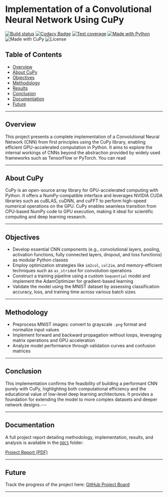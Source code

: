 # Implementation of a Convolutional Neural Network Using CuPy

[![Build status](https://github.com/Doberman12/CNNfromScratch/actions/workflows/python-ci.yml/badge.svg)](https://github.com/Doberman12/CNNfromScratch/actions/workflows/python-ci.yml)
[![Codacy Badge](https://app.codacy.com/project/badge/Grade/f0cf20a8fdb747bbb32a26b6e08c9261)](https://app.codacy.com/gh/Doberman12/CNNfromScratch/dashboard?utm_source=gh&utm_medium=referral&utm_content=&utm_campaign=Badge_grade)
[![Test coverage](https://codecov.io/github/Doberman12/CNNfromScratch/graph/badge.svg?token=6HYBORPF0L)](https://codecov.io/github/Doberman12/CNNfromScratch)
[![Made with Python](https://img.shields.io/badge/Made%20with-Python-1f425f.svg)](https://www.python.org/)
![Made with CuPy](https://img.shields.io/badge/made%20with-CuPy-1f425f?style=flat-square)
![License](https://img.shields.io/badge/license-MIT-blue?style=flat-square)
## Table of Contents

- [Overview](#overview)
- [About CuPy](#about-cupy)
- [Objectives](#objectives)
- [Methodology](#methodology)
- [Results](#results)
- [Conclusion](#conclusion)
- [Documentation](#documentation)
- [Future](#️future)

---

## Overview

This project presents a complete implementation of a Convolutional Neural Network (CNN) from first principles using the CuPy library, enabling efficient GPU-accelerated computation in Python. It aims to explore the internal workings of CNNs beyond the abstraction provided by widely used frameworks such as TensorFlow or PyTorch.
You can read 

---

## About CuPy

CuPy is an open-source array library for GPU-accelerated computing with Python. It offers a NumPy-compatible interface and leverages NVIDIA CUDA libraries such as cuBLAS, cuDNN, and cuFFT to perform high-speed numerical operations on the GPU. CuPy enables seamless transition from CPU-based NumPy code to GPU execution, making it ideal for scientific computing and deep learning research.

---

## Objectives

- Develop essential CNN components (e.g., convolutional layers, pooling, activation functions, fully connected layers, dropout, and loss functions) as modular Python classes
- Employ optimization strategies like `im2col`, `col2im`, and memory-efficient techniques such as `as_strided` for convolution operations
- Construct a training pipeline using a custom `Sequential` model and implement the AdamOptimizer for gradient-based learning
- Validate the model using the MNIST dataset by assessing classification accuracy, loss, and training time across various batch sizes

---

## Methodology

- Preprocess MNIST images: convert to grayscale `.png` format and normalize input values
- Implement forward and backward propagation without loops, leveraging matrix operations and GPU acceleration
- Analyze model performance through validation curves and confusion matrices

---

## Conclusion

This implementation confirms the feasibility of building a performant CNN purely with CuPy, highlighting both computational efficiency and the educational value of low-level deep learning architectures. It provides a foundation for extending the model to more complex datasets and deeper network designs.---

---

## Documentation

A full project report detailing methodology, implementation, results, and analysis is available in the [`DOCS`](./DOCS) folder:

[Project Report (PDF)](./DOCS/CNN_raport.pdf)

---

## Future

Track the progress of the project here: [GitHub Project Board](https://github.com/users/Doberman12/projects/3)

---
